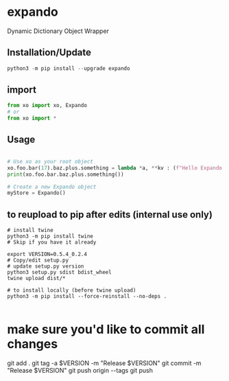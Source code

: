 # expando
Dynamic Dictionary Object Wrapper

<!-- [![Build Status](https://travis-ci.org/robertzk/expando.svg?branch=master)](https://travis-ci.org/robertzk/expando)
[![Coverage Status](https://coveralls.io/repos/robertzk/expando/badge.svg?branch=master&service=github)](https://coveralls.io/github/robertzk/expando?branch=master)
[![CRAN\_Status\_Badge](http://www.r-pkg.org/badges/version/expando)](http://cran.r-project.org/package=expando)
[![Downloads](http://cranlogs.r-pkg.org/badges/expando)](http://cran.rstudio.com/package=expando) -->

## Installation/Update

```python
python3 -m pip install --upgrade expando
```

## import

```python
from xo import xo, Expando
# or
from xo import *
```

## Usage
```python

# Use xo as your root object
xo.foo.bar(17).baz.plus.something = lambda *a, **kv : (f"Hello Expando! {xo.foo.bar.value}" , a, kv)
print(xo.foo.bar.baz.plus.something())

# Create a new Expando object
myStore = Expando()
```

## to reupload to pip after edits (internal use only)
```
# install twine
python3 -m pip install twine 
# Skip if you have it already

export VERSION=0.5.4_0.2.4
# Copy/edit setup.py
# update setup.py version
python3 setup.py sdist bdist_wheel
twine upload dist/*

# to install locally (before twine upload)
python3 -m pip install --force-reinstall --no-deps . 
```

```
```
# make sure you'd like to commit all changes
git add . 
git tag -a $VERSION -m "Release $VERSION"
git commit -m "Release $VERSION"
git push origin --tags
git push
```